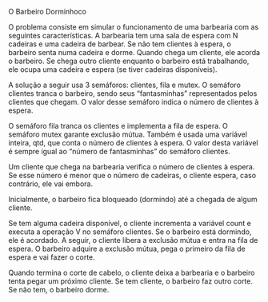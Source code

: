 O Barbeiro Dorminhoco

O problema consiste em simular o funcionamento de uma barbearia com as seguintes características.
A barbearia tem uma sala de espera com N cadeiras e uma cadeira de barbear. Se não tem clientes à espera,
o barbeiro senta numa cadeira e dorme. Quando chega um cliente, ele acorda o barbeiro. Se chega outro cliente
enquanto o barbeiro está trabalhando, ele ocupa uma cadeira e espera (se tiver cadeiras disponíveis).

A solução a seguir usa 3 semáforos: clientes, fila e mutex. O semáforo clientes tranca o barbeiro, sendo seus
“fantasminhas” representados pelos clientes que chegam. O valor desse semáforo indica o número de
clientes à espera.

O semáforo fila tranca os clientes e implementa a fila de espera. O semáforo mutex garante exclusão mútua.
Também é usada uma variável inteira, qtd, que conta o número de clientes à espera. O valor desta variável
é sempre  igual ao “número de fantasminhas” do semáforo clientes.

Um cliente que chega na barbearia verifica o número de clientes à espera. Se esse número é menor que o número
de cadeiras, o cliente espera, caso contrário, ele vai embora.

Inicialmente, o barbeiro fica bloqueado (dormindo) até a chegada de algum cliente.

Se tem alguma cadeira disponível, o cliente incrementa a variável count e executa a operação V no semáforo
clientes. Se o barbeiro está dormindo, ele é acordado. A seguir, o cliente libera a exclusão mútua e entra
na fila de espera. O barbeiro adquire a	exclusão mútua, pega o primeiro da fila de espera e vai fazer o corte.

Quando termina o corte de cabelo, o cliente deixa a barbearia e o barbeiro tenta pegar
um próximo cliente. Se tem cliente, o barbeiro faz outro corte. Se não tem, o barbeiro dorme.
